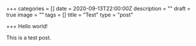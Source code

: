 +++
categories = []
date = 2020-09-13T22:00:00Z
description = ""
draft = true
image = ""
tags = []
title = "Test"
type = "post"

+++
Hello world!

This is a test post.